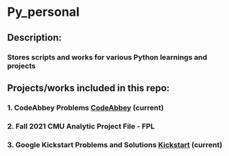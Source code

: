 # Py_personal
## Description:
### Stores scripts and works for various Python learnings and projects
## Projects/works included in this repo:
### 1. CodeAbbey Problems [CodeAbbey](https://www.codeabbey.com/) (current)
### 2. Fall 2021 CMU Analytic Project File - FPL
### 3. Google Kickstart Problems and Solutions [Kickstart](https://codingcompetitions.withgoogle.com/kickstart) (current)
